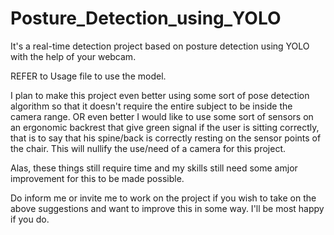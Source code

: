 # Posture_Detection_using_YOLO
It's a real-time detection project based on posture detection using YOLO with the help of your webcam.

REFER to Usage file to use the model.

I plan to make this project even better using some sort of pose detection algorithm so that it doesn't require the entire subject to be inside the camera range.
OR even better I would like to use some sort of sensors on an ergonomic backrest that give green signal if the user is sitting correctly, that is to say that his spine/back is correctly resting on the sensor points of the chair. This will nullify the use/need of a camera for this project.

Alas, these things still require time and my skills still need some amjor improvement for this to be made possible.

Do inform me or invite me to work on the project if you wish to take on the above suggestions and want to improve this in some way. I'll be most happy if you do.
